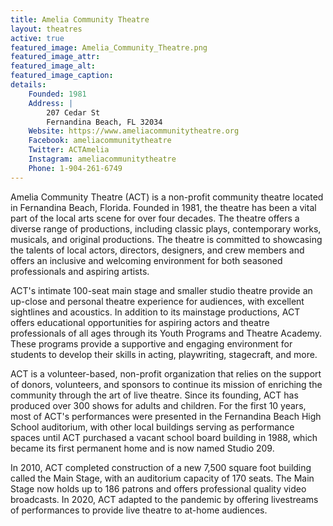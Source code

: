 ```yaml
---
title: Amelia Community Theatre
layout: theatres
active: true
featured_image: Amelia_Community_Theatre.png
featured_image_attr:
featured_image_alt:
featured_image_caption:
details:
    Founded: 1981
    Address: |
        207 Cedar St
        Fernandina Beach, FL 32034
    Website: https://www.ameliacommunitytheatre.org
    Facebook: ameliacommunitytheatre
    Twitter: ACTAmelia
    Instagram: ameliacommunitytheatre
    Phone: 1-904-261-6749
---
```

Amelia Community Theatre (ACT) is a non-profit community theatre located in Fernandina Beach, Florida. Founded in 1981, the theatre has been a vital part of the local arts scene for over four decades. The theatre offers a diverse range of productions, including classic plays, contemporary works, musicals, and original productions. The theatre is committed to showcasing the talents of local actors, directors, designers, and crew members and offers an inclusive and welcoming environment for both seasoned professionals and aspiring artists.

ACT's intimate 100-seat main stage and smaller studio theatre provide an up-close and personal theatre experience for audiences, with excellent sightlines and acoustics. In addition to its mainstage productions, ACT offers educational opportunities for aspiring actors and theatre professionals of all ages through its Youth Programs and Theatre Academy. These programs provide a supportive and engaging environment for students to develop their skills in acting, playwriting, stagecraft, and more.

ACT is a volunteer-based, non-profit organization that relies on the support of donors, volunteers, and sponsors to continue its mission of enriching the community through the art of live theatre. Since its founding, ACT has produced over 300 shows for adults and children. For the first 10 years, most of ACT's performances were presented in the Fernandina Beach High School auditorium, with other local buildings serving as performance spaces until ACT purchased a vacant school board building in 1988, which became its first permanent home and is now named Studio 209.

In 2010, ACT completed construction of a new 7,500 square foot building called the Main Stage, with an auditorium capacity of 170 seats. The Main Stage now holds up to 186 patrons and offers professional quality video broadcasts. In 2020, ACT adapted to the pandemic by offering livestreams of performances to provide live theatre to at-home audiences.